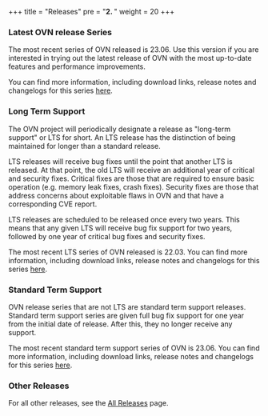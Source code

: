 +++
title = "Releases"
pre = "<b>2. </b>"
weight = 20
+++

### Latest OVN release Series

The most recent series of OVN released is 23.06. Use this version
if you are interested in trying out the latest release of OVN with the most
up-to-date features and performance improvements.

You can find more information, including download links, release notes and
changelogs for this series [here](23.06).


### Long Term Support

The OVN project will periodically designate a release as "long-term support" or
LTS for short. An LTS release has the distinction of being maintained for
longer than a standard release.

LTS releases will receive bug fixes until the point that another LTS is
released. At that point, the old LTS will receive an additional year of
critical and security fixes. Critical fixes are those that are required to
ensure basic operation (e.g. memory leak fixes, crash fixes). Security fixes
are those that address concerns about exploitable flaws in OVN and that have a
corresponding CVE report.

LTS releases are scheduled to be released once every two years. This means
that any given LTS will receive bug fix support for two years, followed by
one year of critical bug fixes and security fixes.

The most recent LTS series of OVN released is
22.03. 
You can find more information, including download links, release notes and
changelogs for this series [here](22.03).


### Standard Term Support

OVN release series that are not LTS are standard term support releases.
Standard term support series are given full bug fix support for one year from
the initial date of release. After this, they no longer receive any support.

The most recent standard term support series of OVN is 23.06. 
You can find more information, including download links, release notes and
changelogs for this series [here](23.06).


### Other Releases

For all other releases, see the [All Releases](all_releases) page.